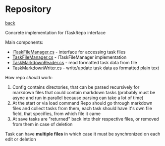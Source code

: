 # Repository
[back](../Planum.md)

Concrete implementation for ITaskRepo interface

Main components:
- [ITaskFileManager.cs](./ITaskFileManager.cs) - interface for accessing task files
- [TaskFileManager.cs](./TaskFileManager.cs) - ITaskFileManager implementation
- [TaskMarkdownReader.cs](./TaskMarkdownReader.cs) - read formatted task data from file
- [TaskMarkdownWriter.cs](./TaskMarkdownWriter.cs) - write/update task data as formatted plain text

How repo *should* work:
1. Config contains directories, that can be parsed recursively for markdown files that could contain markdown tasks (probably must be async and run in parallel because parsing can take a lot of time)
2. At the start or via load command Repo should go through markdown files and collect tasks from them, each task should have it's own file field, that specifies, from which file it came
3. At save tasks are "returned" back into their respective files, or removed from them in case of deletion

Task can have **multiple files** in which case it must be synchronized on each edit or deletion
